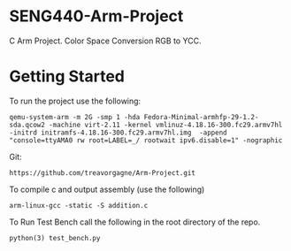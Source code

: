# SENG440-Arm-Project
C Arm Project. Color Space Conversion RGB to YCC.

# Getting Started   
To run the project use the following:
```
qemu-system-arm -m 2G -smp 1 -hda Fedora-Minimal-armhfp-29-1.2-sda.qcow2 -machine virt-2.11 -kernel vmlinuz-4.18.16-300.fc29.armv7hl -initrd initramfs-4.18.16-300.fc29.armv7hl.img  -append "console=ttyAMA0 rw root=LABEL=_/ rootwait ipv6.disable=1" -nographic    
```

Git:
```
https://github.com/treavorgagne/Arm-Project.git
```

To compile c and output assembly (use the following)
```
arm-linux-gcc -static -S addition.c
```

To Run Test Bench call the following in the root directory of the repo.
```
python(3) test_bench.py
```